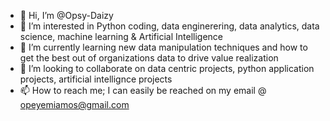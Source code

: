 - 👋 Hi, I’m @Opsy-Daizy
- 👀 I’m interested in Python coding, data enginerering, data analytics, data science, machine learning & Artificial Intelligence
- 🌱 I’m currently learning new data manipulation techniques and how to get the best out of organizations data to drive value realization
- 💞️ I’m looking to collaborate on data centric projects, python application projects, artificial intellignce projects
- 📫 How to reach me; I can easily be reached on my email @ opeyemiamos@gmail.com

<!---
Opsy-Daizy/Opsy-Daizy is a ✨ special ✨ repository because its `README.md` (this file) appears on your GitHub profile.
You can click the Preview link to take a look at your changes.
--->
